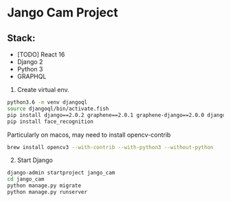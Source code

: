 # Jango Cam Project

## Stack:
- [TODO] React 16
- Django 2
- Python 3
- GRAPHQL

1. Create virtual env.
```bash
python3.6 -m venv djangoql
source djangoql/bin/activate.fish
pip install django==2.0.2 graphene==2.0.1 graphene-django==2.0.0 django-filter==1.1.0 django-graphql-jwt==0.1.5 Pillow Faker
pip install face_recognition
```

Particularly on macos, may need to install opencv-contrib
```bash
brew install opencv3 --with-contrib --with-python3 --without-python
```
2. Start Django
```bash
django-admin startproject jango_cam
cd jango_cam
python manage.py migrate
python manage.py runserver
```
